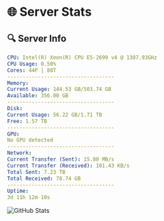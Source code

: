 # 🌐 Server Stats
## 🔍 Server Info
```yaml
CPU: Intel(R) Xeon(R) CPU E5-2699 v4 @ 1307.93GHz
CPU Usage: 0.50%
Cores: 44P | 88T
-----------------------------------
Memory:
Current Usage: 144.53 GB/503.74 GB
Available: 356.00 GB
-----------------------------------
Disk:
Current Usage: 56.22 GB/1.71 TB
Free: 1.57 TB
-----------------------------------
GPU:
No GPU detected
-----------------------------------
Network:
Current Transfer (Sent): 15.80 MB/s
Current Transfer (Received): 101.43 KB/s
Total Sent: 7.23 TB
Total Received: 78.74 GB
-----------------------------------
Uptime:
3d 11h 12m 10s
```
![GitHub Stats](https://img.shields.io/badge/Updated-2025-03-11_08:34:59-blue)
